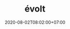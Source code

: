 ---
title     : évolt
thumbnail : evolt
address   : https://evolt.io
sitemap   : false
date      : 2020-08-02T08:02:00+07:00
---